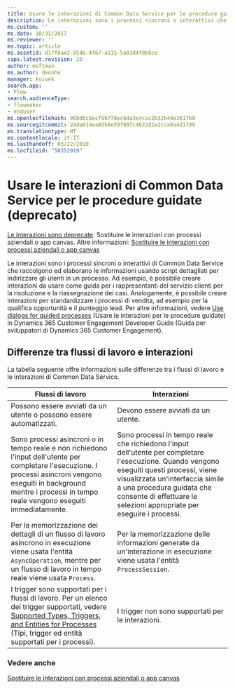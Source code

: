 ```yaml
---
title: Usare le interazioni di Common Data Service per le procedure guidate (deprecato) | MicrosoftDocs
description: Le interazioni sono i processi sincroni o interattivi che raccolgono ed elaborano le informazioni usando script dettagliati per indirizzare gli utenti in un processo
ms.custom: ''
ms.date: 10/31/2017
ms.reviewer: ''
ms.topic: article
ms.assetid: d17f8ae2-854b-4f67-a115-5a03d4f0b8ce
caps.latest.revision: 25
author: msftman
ms.author: deonhe
manager: kvivek
search.app:
- Flow
search.audienceType:
- flowmaker
- enduser
ms.openlocfilehash: 90bdbc0ecf9b778ec6da3e4cac2b32b44e361fb0
ms.sourcegitcommit: 24da014ea8db8e59f097c4622d1e2cca9a4d1709
ms.translationtype: HT
ms.contentlocale: it-IT
ms.lasthandoff: 03/22/2019
ms.locfileid: "58352919"
---
```

# <a name="use-common-data-service-dialogs-for-guided-processes-deprecated"></a>Usare le interazioni di Common Data Service per le procedure guidate (deprecato)

[Le interazioni sono deprecate](/dynamics365/get-started/whats-new/customer-engagement/important-changes-coming#dialogs-are-deprecated). Sostituire le interazioni con processi aziendali o app canvas. Altre informazioni: [Sostituire le interazioni con processi aziendali o app canvas](replace-dialogs.md) 

Le interazioni sono i processi sincroni o interattivi di Common Data Service che raccolgono ed elaborano le informazioni usando script dettagliati per indirizzare gli utenti in un processo. Ad esempio, è possibile creare interazioni da usare come guida per i rappresentanti del servizio clienti per la risoluzione e la riassegnazione dei casi. Analogamente, è possibile creare interazioni per standardizzare i processi di vendita, ad esempio per la qualifica opportunità e il punteggio lead. Per altre informazioni, vedere [Use dialogs for guided processes](/dynamics365/customer-engagement/developer/use-dialogs-guided-processes) (Usare le interazioni per le procedure guidate) in Dynamics 365 Customer Engagement Developer Guide (Guida per sviluppatori di Dynamics 365 Customer Engagement).

## <a name="differences-between-workflows-and-dialogs"></a>Differenze tra flussi di lavoro e interazioni

La tabella seguente offre informazioni sulle differenze tra i flussi di lavoro e le interazioni di Common Data Service.  


| Flussi di lavoro     |    Interazioni      |
|---------------|--------------|
|                                                                                                  Possono essere avviati da un utente o possono essere automatizzati.                                                                                                   |                                                                                          Devono essere avviati da un utente.                                                                                          |
|                                  Sono processi asincroni o in tempo reale e non richiedono l'input dell'utente per completare l'esecuzione. I processi asincroni vengono eseguiti in background mentre i processi in tempo reale vengono eseguiti immediatamente.                                   | Sono processi in tempo reale che richiedono l'input dell'utente per completare l'esecuzione. Quando vengono eseguiti questi processi, viene visualizzata un'interfaccia simile a una procedura guidata che consente di effettuare le selezioni appropriate per eseguire i processi. |
|                                                    Per la memorizzazione dei dettagli di un flusso di lavoro asincrono in esecuzione viene usata l'entità `AsyncOperation`, mentre per un flusso di lavoro in tempo reale viene usata `Process`.                                                     |                                                       Per la memorizzazione delle informazioni generate da un'interazione in esecuzione viene usata l'entità `ProcessSession`.                                                       |
|                  I trigger sono supportati per i flussi di lavoro. Per un elenco dei trigger supportati, vedere [Supported Types, Triggers, and Entities for Processes](/dynamics365/customer-engagement/developer/supported-types-triggers-entities-actions-processes) (Tipi, trigger ed entità supportati per i processi).                   |                                                                                   I trigger non sono supportati per le interazioni.                                                                                    |
  
### <a name="see-also"></a>Vedere anche
[Sostituire le interazioni con processi aziendali o app canvas](replace-dialogs.md)
